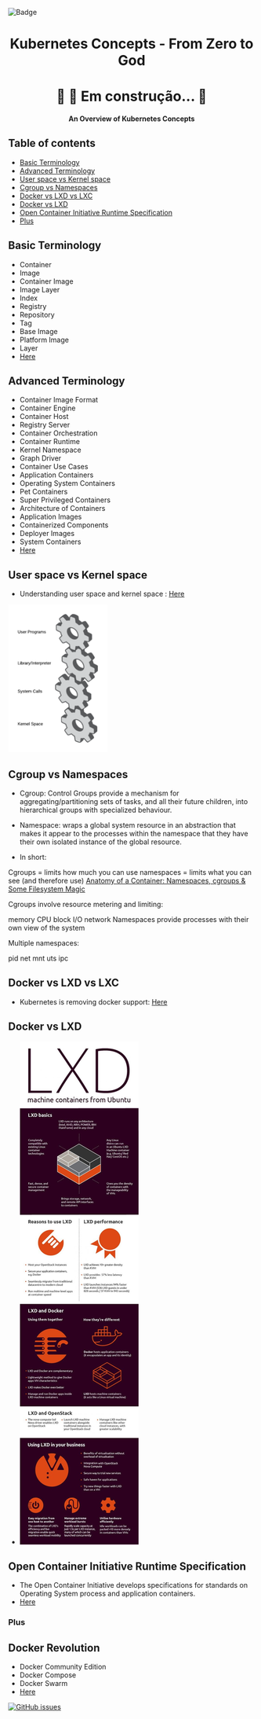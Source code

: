 ![Badge](https://img.shields.io/static/v1?label=Kubernetes&message=From%20Zero%20To%20God&color=326CE5&style=for-the-badge&logo=ghost)

<h1 align="center">
    Kubernetes Concepts - From Zero to God
</h1>


<h1 align="center"> 
	🚧  🚀 Em construção...  🚧
</h1>



<h4 align="center">An Overview of Kubernetes Concepts</h4>


## Table of contents
* [Basic Terminology](#basic-terminology)
* [Advanced Terminology](#advanced-terminology)
* [User space vs Kernel space](#User-space-vs-Kernel-space)
* [Cgroup vs Namespaces](#Cgroup-vs-Namespaces)
* [Docker vs LXD vs LXC](#Docker-vs-LXD-vs-LXC)
* [Docker vs LXD](#Docker-vs-LXD)
* [Open Container Initiative Runtime Specification](#Open-Container-Initiative-Runtime-Specification)
* [Plus](#plus)


## Basic Terminology
  - Container
  - Image
  - Container Image
  - Image Layer
  - Index
  - Registry
  - Repository
  - Tag
  - Base Image
  - Platform Image
  - Layer 
  - <a href="https://developers.redhat.com/blog/2016/01/13/a-practical-introduction-to-docker-container-terminology/">Here</a>

## Advanced Terminology 
  - Container Image Format
  - Container Engine
  - Container Host
  - Registry Server
  - Container Orchestration
  - Container Runtime
  - Kernel Namespace
  - Graph Driver
  - Container Use Cases
  - Application Containers
  - Operating System Containers
  - Pet Containers
  - Super Privileged Containers
  - Architecture of Containers
  - Application Images
  - Containerized  Components
  - Deployer Images
  - System Containers  
  - <a href="https://developers.redhat.com/blog/2018/02/22/container-terminology-practical-introduction/#h.6yt1ex5wfo3l">Here</a>



## User space vs Kernel space
- Understanding user space and kernel space : <a href="https://www.redhat.com/en/blog/architecting-containers-part-1-why-understanding-user-space-vs-kernel-space-matters">Here</a>

<img src="./img/user-space-vs-kernel-space-system-calls-gears.png" alt="user-space-vs-kernel-space-system"
	title="user-space-vs-kernel-space-system" height="300" />


## Cgroup vs Namespaces
- Cgroup: Control Groups provide a mechanism for aggregating/partitioning sets of tasks, and all their future children, into hierarchical groups with specialized behaviour.
- Namespace: wraps a global system resource in an abstraction that makes it appear to the processes within the namespace that they have their own isolated instance of the global resource.

- In short:

Cgroups = limits how much you can use
namespaces = limits what you can see (and therefore use)
<a href="https://pt.slideshare.net/jpetazzo/anatomy-of-a-container-namespaces-cgroups-some-filesystem-magic-linuxcon">Anatomy of a Container: Namespaces, cgroups & Some Filesystem Magic</a>

Cgroups involve resource metering and limiting:

memory
CPU
block I/O
network
Namespaces provide processes with their own view of the system

Multiple namespaces:

pid
net
mnt
uts
ipc


## Docker vs LXD vs LXC

 - Kubernetes is removing docker support: <a href="https://www.openshift.com/blog/kubernetes-is-removing-docker-support-kubernetes-is-not-removing-docker-support">Here</a>

## Docker vs LXD
- <img src="./img/DockerLXD.jpg">


## Open Container Initiative Runtime Specification
 - The Open Container Initiative develops specifications for standards on Operating System process and application containers.
 - <a href="https://github.com/opencontainers/runtime-spec/blob/master/spec.md">Here</a>






### Plus

## Docker Revolution
 - Docker Community Edition
 - Docker Compose
 - Docker Swarm
 - <a href="https://www.infoworld.com/article/3204171/what-is-docker-the-spark-for-the-container-revolution.html"> Here </a>



[![GitHub issues](https://img.shields.io/static/v1?label=Kubernetes-Concepts&message=Issue&color=326CE5&style=for-the-badge&logo=ghost)](https://github.com/ryanface/Kubernetes-from-zero-to-god/issues)


